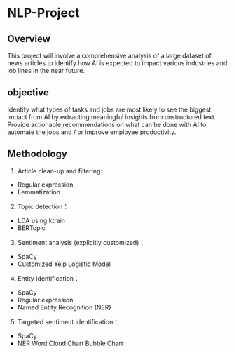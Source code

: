 # NLP-Project

## Overview
This project will involve a comprehensive analysis of a large dataset of news articles to identify how AI is expected to impact various industries and job lines in the near future.


## objective
Identify what types of tasks and jobs are most likely to see the biggest impact from AI by extracting meaningful insights from unstructured text. 
 Provide actionable recommendations on what can be done with AI to automate the jobs and / or improve employee productivity.

## Methodology

1. Article clean-up and filtering:
 * Regular expression
 * Lemmatization	
2. Topic detection：
 * LDA using ktrain
 * BERTopic
3. Sentiment analysis (explicitly customized)：
 * SpaCy
 * Customized Yelp Logistic Model
4. Entity Identification：
 * SpaCy
 * Regular expression
 * Named Entity Recognition (NER)
5. Targeted sentiment identification：
 * SpaCy
 * NER
  Word Cloud Chart
  Bubble Chart

